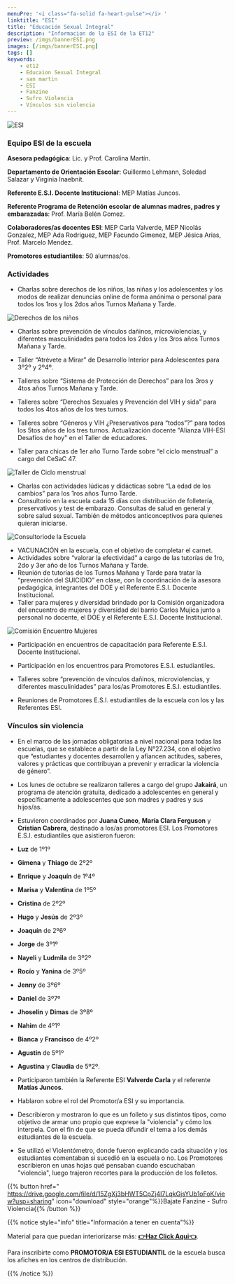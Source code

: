 ```yaml
---
menuPre: '<i class="fa-solid fa-heart-pulse"></i> '
linktitle: "ESI"
title: "Educación Sexual Integral"
description: "Informacion de la ESI de la ET12"
preview: /imgs/bannerESI.png
images: [/imgs/bannerESI.png]
tags: []
keywords:
    - et12
    - Educaion Sexual Integral
    - san martin
    - ESI
    - Fanzine
    - Sufro Violencia
    - Vínculos sin violencia
---
```


![ESI](/imgs/bannerESI.png)

### Equipo ESI de la escuela

**Asesora pedagógica**: Lic. y Prof. Carolina Martín.

**Departamento de Orientación Escolar**: Guillermo Lehmann, Soledad Salazar y Virginia Inaebnit.

**Referente E.S.I. Docente Institucional**: MEP Matías Juncos.

**Referente Programa de Retención escolar de alumnas madres, padres y embarazadas**: Prof. María Belén Gomez.

**Colaboradores/as docentes ESI**: MEP Carla Valverde, MEP Nicolás Gonzalez, MEP Ada Rodriguez, MEP Facundo Gimenez, MEP Jésica Arias, Prof. Marcelo Mendez.

**Promotores estudiantiles**: 50 alumnas/os.

### Actividades

- Charlas sobre derechos de los niños, las niñas y los adolescentes y los modos de realizar denuncias online de forma anónima o personal para todos los 1ros y los 2dos años Turnos Mañana y Tarde.

![Derechos de los niños](https://i.postimg.cc/rpd41kJv/mpt.jpg)

- Charlas sobre prevención de vínculos dañinos, microviolencias, y diferentes masculinidades para todos los 2dos y los 3ros años Turnos Mañana y Tarde.

- Taller “Atrévete a Mirar” de Desarrollo Interior para Adolescentes para 3º2º y 2º4º.

- Talleres sobre “Sistema de Protección de Derechos” para los 3ros y 4tos años Turnos Mañana y Tarde.

- Talleres sobre “Derechos Sexuales y Prevención del VIH y sida” para todos los 4tos años de los tres turnos.

- Talleres sobre “Géneros y VIH ¿Preservativos para “todos”?” para todos los 5tos años de los tres turnos.
Actualización docente "Alianza VIH-ESI Desafíos de hoy" en el Taller de educadores.

- Taller para chicas de 1er año Turno Tarde sobre “el ciclo menstrual” a cargo del CeSaC 47.

![Taller de Ciclo menstrual](https://i.postimg.cc/wBSmFG43/IMG-20241105-145826925-HDR-AE.jpg)

- Charlas con actividades lúdicas y didácticas sobre “La edad de los cambios” para los 1ros años Turno Tarde.
- Consultorio en la escuela cada 15 días con distribución de folletería, preservativos y test de embarazo. Consultas de salud en general y sobre salud sexual. También de métodos anticonceptivos para quienes quieran iniciarse.

![Consultoriode la Escuela](https://i.postimg.cc/C1kf2s97/IMG-20241105-150005682-HDR-AE.jpg)

- VACUNACIÓN en la escuela, con el objetivo de completar el carnet.
- Actividades sobre “valorar la efectividad” a cargo de las tutorías de 1ro, 2do y 3er año de los Turnos Mañana y Tarde.
- Reunión de tutorías de los Turnos Mañana y Tarde para tratar la “prevención del SUICIDIO” en clase, con la coordinación de la asesora pedagógica, integrantes del DOE y el Referente E.S.I. Docente Institucional.
- Taller para mujeres y diversidad brindado por la Comisión organizadora del encuentro de mujeres y diversidad del barrio Carlos Mujica junto a personal no docente, el DOE y el Referente E.S.I. Docente Institucional.

![Comisión Encuentro Mujeres](https://i.postimg.cc/9QgTwMGd/comision-encuentro-mujeres-mujica-y-referente-esi.jpg)

- Participación en encuentros de capacitación para Referente E.S.I. Docente Institucional.
- Participación en los encuentros para Promotores E.S.I. estudiantiles.
- Talleres sobre “prevención de vínculos dañinos, microviolencias, y diferentes masculinidades” para los/as Promotores E.S.I. estudiantiles.

- Reuniones de Promotores E.S.I. estudiantiles de la escuela con los y las Referentes ESI.


### Vínculos sin violencia

- En el marco de las jornadas obligatorias a nivel nacional para todas las escuelas, que se establece a partir de la Ley N°27.234, con el objetivo que “estudiantes y docentes desarrollen y afiancen actitudes, saberes, valores y prácticas que contribuyan a prevenir y erradicar la violencia de género”.

- Los lunes de octubre se realizaron talleres a cargo del grupo **Jakairá**, un programa de atención gratuita, dedicado a adolescentes en general y específicamente a adolescentes que son madres y padres y sus hijos/as.
- Estuvieron coordinados por **Juana Cuneo**, **María Clara Ferguson** y **Cristian Cabrera**, destinado a los/as promotores ESI.
Los Promotores E.S.I. estudiantiles que asistieron fueron:


- **Luz** de 1º1º
- **Gimena** y **Thiago** de 2º2º
- **Enrique** y **Joaquín** de 1º4º
- **Marisa** y **Valentina** de 1º5º
- **Cristina** de 2º2º
- **Hugo** y **Jesús** de 2º3º
- **Joaquín** de 2º6º
- **Jorge** de 3º1º
- **Nayeli** y **Ludmila** de 3º2º
- **Rocío** y **Yanina** de 3º5º
- **Jenny** de 3º6º
- **Daniel** de 3º7º
- **Jhoselin** y **Dimas** de 3º8º
- **Nahim** de 4º1º
- **Bianca** y **Francisco** de 4º2º
- **Agustín** de 5º1º
- **Agustina** y **Claudia** de 5º2º.

- Participaron también la Referente ESI **Valverde Carla** y el referente **Matías Juncos**.
- Hablaron sobre el rol del Promotor/a ESI y su importancia.
- Describieron y mostraron lo que es un folleto y sus distintos tipos, como objetivo de armar uno propio que exprese la "violencia" y cómo los interpela. Con el fin de que se pueda difundir el tema a los demás estudiantes de la escuela.
- Se utilizó el Violentómetro, donde fueron explicando cada situación y los estudiantes comentaban si sucedió en la escuela o no. Los Promotores escribieron en unas hojas qué pensaban cuando escuchaban "violencia", luego trajeron recortes para la producción de los folletos.

{{% button href=" https://drive.google.com/file/d/15ZgXj3bHWT5CpZj4I7LqkGjsYUb1oFoK/view?usp=sharing" icon="download" style="orange"%}}Bajate Fanzine - Sufro Violencia{{% /button %}}

{{% notice style="info" title="Información a tener en cuenta"%}}

Material para que puedan interiorizarse más: [**👉Haz Click Aqui👈**](https://buenosaires.gob.ar/sites/default/files/media/document/2021/10/18/dedb326fa1b8c9afa370dc0ad78d5fdb0f79990d.pdf).

Para inscribirte como **PROMOTOR/A ESI ESTUDIANTIL** de la escuela busca los afiches en los centros de distribución.

{{% /notice %}}